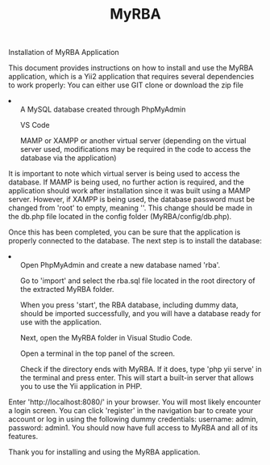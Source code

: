 <p align="center">
    <h1 align="center">MyRBA</h1>
    <br>
</p>


Installation of MyRBA Application

This document provides instructions on how to install and use the MyRBA application, which is a Yii2 application that requires several dependencies to work properly:
You can either use GIT clone or download the zip file
<li>
    <ul>A MySQL database created through PhpMyAdmin</ul>
    <ul>VS Code </ul>
    <ul>MAMP or XAMPP or another virtual server (depending on the virtual server used, modifications may be required in the code to access the database via the application) </ul>
</li>
It is important to note which virtual server is being used to access the database. If MAMP is being used, no further action is required, and the application should work after installation since it was built using a MAMP server. However, if XAMPP is being used, the database password must be changed from 'root' to empty, meaning ''. This change should be made in the db.php file located in the config folder (MyRBA/config/db.php).

Once this has been completed, you can be sure that the application is properly connected to the database. The next step is to install the database:
<li>
  <ul> Open PhpMyAdmin and create a new database named 'rba'. </ul>

   <ul> Go to 'import' and select the rba.sql file located in the root directory of the extracted MyRBA folder. </ul>

   <ul> When you press 'start', the RBA database, including dummy data, should be imported successfully, and you will have a database ready for use with the application. </ul>

  <ul>  Next, open the MyRBA folder in Visual Studio Code. </ul>

   <ul> Open a terminal in the top panel of the screen. </ul>

   <ul> Check if the directory ends with MyRBA. If it does, type 'php yii serve' in the terminal and press enter. This will start a built-in server that allows you to use the Yii application in PHP. </ul>

</li>
    Enter 'http://localhost:8080/' in your browser. You will most likely encounter a login screen. You can click 'register' in the navigation bar to create your account or log in using the following dummy credentials: username: admin, password: admin1.
    You should now have full access to MyRBA and all of its features.

Thank you for installing and using the MyRBA application.

